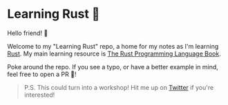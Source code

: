 # Learning Rust 🦀

Hello friend! 👋

Welcome to my "Learning Rust" repo, a home for my notes as I'm learning [Rust](https://rust-lang.org). My main learning resource is [The Rust Programming Language Book](https://doc.rust-lang.org/book).

Poke around the repo. If you see a typo, or have a better example in mind, feel free to open a PR 🙏!

> P.S. This could turn into a workshop! Hit me up on [Twitter](https://twitter.com/NikolovLazar) if you're interested!
